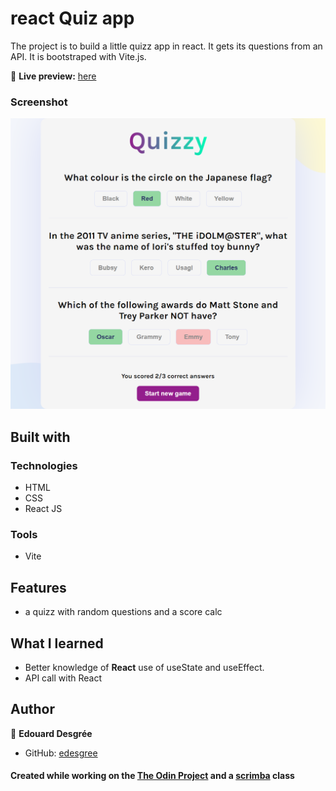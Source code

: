 # react Quiz app

The project is to build a little quizz app in react. It gets its questions from an API.
It is bootstraped with Vite.js.

🔗 **Live preview:** [here](https://lambent-madeleine-608e47.netlify.app/)

### Screenshot

![screenshot](./screenshot.png)

## Built with

### Technologies

- HTML
- CSS
- React JS

### Tools

- Vite

## Features

- a quizz with random questions and a score calc

## What I learned

- Better knowledge of **React** use of useState and useEffect.
- API call with React

## Author

👤 **Edouard Desgrée**

- GitHub: [edesgree](https://github.com/edesgree)

#### Created while working on the [The Odin Project](https://www.theodinproject.com/) and a [scrimba](https://scrimba.com/) class
